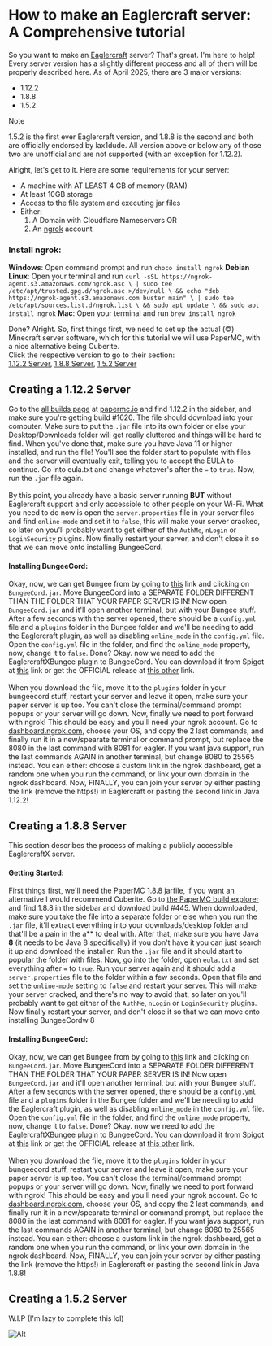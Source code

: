 # How to make an Eaglercraft server:<br> A Comprehensive tutorial
So you want to make an [Eaglercraft](https://eaglercraft.com/) server? That's great. I'm here to help!<br>
Every server version has a slightly different process and all of them will be properly described here. As of April 2025, there are 3 major versions:

 - 1.12.2
 - 1.8.8
 - 1.5.2
> [!NOTE]
> 1.5.2 is the first ever Eaglercraft version, and 1.8.8 is the second and both are officially endorsed by lax1dude. All version above or below any of those two are unofficial and are not supported (with an exception for 1.12.2).

Alright, let's get to it. Here are some requirements for your server:
 - A machine with AT LEAST 4 GB of memory (RAM)
 - At least 10GB storage
 - Access to the file system and executing jar files
 - Either:
   1. A Domain with Cloudflare Nameservers OR
   2. An [ngrok](https://ngrok.com/) account

###  Install ngrok:
**Windows**: Open command prompt and run ``choco install ngrok``
**Debian Linux**: Open your terminal and run ``curl -sSL https://ngrok-agent.s3.amazonaws.com/ngrok.asc \
  | sudo tee /etc/apt/trusted.gpg.d/ngrok.asc >/dev/null \
  && echo "deb https://ngrok-agent.s3.amazonaws.com buster main" \
  | sudo tee /etc/apt/sources.list.d/ngrok.list \
  && sudo apt update \
  && sudo apt install ngrok``
  **Mac**: Open your terminal and run ``brew install ngrok``

Done? Alright. So, first things first, we need to set up the actual (©) Minecraft server software, which for this tutorial we will use PaperMC, with a nice alternative being Cuberite. <br>
Click the respective version to go to their section: <br>
[1.12.2 Server](#creating-a-1.12.2-server),  [1.8.8 Server](#creating-a-1.8.8-server),  [1.5.2 Server](#creating-a-1.5.2-server)

## Creating a 1.12.2 Server
Go to the [all builds page](https://papermc.io/downloads/all) at [papermc.io](https://papermc.io) and find 1.12.2 in the sidebar, and make sure you're getting build #1620. The file should download into your computer. Make sure to put the ``.jar`` file into its own folder or else your Desktop/Downloads folder will get really cluttered and things will be hard to find. When you've done that, make sure you have Java 11 or higher installed, and run the file! You'll see the folder start to populate with files and the server will eventually exit, telling you to accept the EULA to continue. Go into eula.txt and change whatever's after the ``=`` to ``true``. Now, run the ``.jar`` file again.<br><br>
By this point, you already have a basic server running **BUT** without Eaglercraft support and only accessible to other people on your Wi-Fi. What you need to do now is open the ``server.properties`` file in your server files and find ``online-mode`` and set it to ``false``, this will make your server cracked, so later on you'll probably want to get either of the ``AuthMe``, ``nLogin`` or ``LoginSecurity`` plugins. Now finally restart your server, and don't close it so that we can move onto installing BungeeCord.
#### Installing BungeeCord:
Okay, now, we can get Bungee from by going to [this](http://ci.md-5.net/job/BungeeCord/) link and clicking on ``BungeeCord.jar``. Move BungeeCord into a SEPARATE FOLDER DIFFERENT THAN THE FOLDER THAT YOUR PAPER SERVER IS IN! Now open ``BungeeCord.jar`` and it'll open another terminal, but with your Bungee stuff. After a few seconds with the server opened, there should be a ``config.yml`` file and a ``plugins`` folder in the Bungee folder  and we'll be needing to add the Eaglercraft plugin, as well as disabling ``online_mode`` in the ``config.yml`` file. Open the ``config.yml`` file in the folder, and find the ``online_mode`` property, now, change it to ``false``. Done? Okay. now we need to add the EaglercraftXBungee plugin to BungeeCord. You can download it from Spigot at [this](https://www.spigotmc.org/resources/eaglerxbungee.120857/reviews) link or get the OFFICIAL release at [this other](https://github.com/lax1dude/eagl3rxbungee) link.
<br><br>
 When you download the file, move it to the ``plugins`` folder in your bungeecord stuff, restart your server and leave it open, make sure your paper server is up too. You can't close the terminal/command prompt popups or your server will go down.
Now, finally we need to port forward with ngrok! This should be easy and you'll need your ngrok account. Go to [dashboard.ngrok.com](https://dashboard.ngrok.com), choose your OS, and copy the 2 last commands, and finally run it in a new/spearate terminal or command prompt, but replace the 8080 in the last command with 8081 for eagler. If you want java support, run the last commands AGAIN in another terminal, but change 8080 to 25565 instead. You can either: choose a custom link in the ngrok dashboard, get a random one when you run the command, or link your own domain in the ngrok dashboard. Now, FINALLY, you can join your server by either pasting the link (remove the https!) in Eaglercraft or pasting the second link in Java 1.12.2!
## Creating a 1.8.8 Server
This section describes the process of making a publicly accessible EaglercraftX server.
#### Getting Started:
First things first, we'll need the PaperMC 1.8.8 jarfile, if you want an alternative I would recommend Cuberite. Go to [the PaperMC build explorer](https://papermc.io/downloads/all) and find 1.8.8 in the sidebar and download build #445. When downloaded, make sure you take the file into a separate folder or else when you run the ``.jar`` file, it'll extract everything into your downloads/desktop folder and that'll be a pain in the a\*\* to deal with. After that, make sure you have Java **8** (it needs to be Java 8 specifically) if you don't have it you can just search it up and download the installer. Run the ``.jar`` file and it should start to popular the folder with files. Now, go into the folder, open ``eula.txt`` and set everything after ``=`` to ``true``. Run your server again and it should add a ``server.properties`` file to the folder within a few seconds. Open that file and set the ``online-mode`` setting to ``false`` and restart your server. This will make your server cracked, and there's no way to avoid that, so later on you'll probably want to get either of the ``AuthMe``, ``nLogin`` or ``LoginSecurity`` plugins. Now finally restart your server, and don't close it so that we can move onto installing BungeeCordw	8

#### Installing BungeeCord:
Okay, now, we can get Bungee from by going to [this](http://ci.md-5.net/job/BungeeCord/) link and clicking on ``BungeeCord.jar``. Move BungeeCord into a SEPARATE FOLDER DIFFERENT THAN THE FOLDER THAT YOUR PAPER SERVER IS IN! Now open ``BungeeCord.jar`` and it'll open another terminal, but with your Bungee stuff. After a few seconds with the server opened, there should be a ``config.yml`` file and a ``plugins`` folder in the Bungee folder  and we'll be needing to add the Eaglercraft plugin, as well as disabling ``online_mode`` in the ``config.yml`` file. Open the ``config.yml`` file in the folder, and find the ``online_mode`` property, now, change it to ``false``. Done? Okay. now we need to add the EaglercraftXBungee plugin to BungeeCord. You can download it from Spigot at [this](https://www.spigotmc.org/resources/eaglerxbungee.120857/reviews) link or get the OFFICIAL release at [this other](https://github.com/lax1dude/eagl3rxbungee) link.
<br><br>
 When you download the file, move it to the ``plugins`` folder in your bungeecord stuff, restart your server and leave it open, make sure your paper server is up too. You can't close the terminal/command prompt popups or your server will go down.
Now, finally we need to port forward with ngrok! This should be easy and you'll need your ngrok account. Go to [dashboard.ngrok.com](https://dashboard.ngrok.com), choose your OS, and copy the 2 last commands, and finally run it in a new/spearate terminal or command prompt, but replace the 8080 in the last command with 8081 for eagler. If you want java support, run the last commands AGAIN in another terminal, but change 8080 to 25565 instead. You can either: choose a custom link in the ngrok dashboard, get a random one when you run the command, or link your own domain in the ngrok dashboard. Now, FINALLY, you can join your server by either pasting the link (remove the https!) in Eaglercraft or pasting the second link in Java 1.8.8!

## Creating a 1.5.2 Server
W.I.P (I'm lazy to complete this lol)

![Alt](https://repobeats.axiom.co/api/embed/4df69500cea39a61868156d07b7ac419713826c6.svg "Repobeats analytics image")
